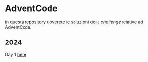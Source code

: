 # AdventCode
In questa repository troverete le soluzioni delle *challenge* relative ad AdventCode.

## 2024
Day 1 [here](2024/Day1)
